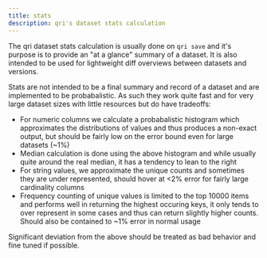 ```yaml
---
title: stats
description: qri's dataset stats calculation
---
```


The qri dataset stats calculation is usually done on `qri save` and it's purpose is to provide an "at a glance" summary of a dataset.
It is also intended to be used for lightweight diff overviews between datasets and versions.

Stats are not intended to be a final summary and record of a dataset and are implemented to be probabalistic. As such they work quite fast and for very large dataset sizes with little resources but do have tradeoffs:
- For numeric columns we calculate a probabalistic histogram which approximates the distributions of values and thus produces a non-exact output, but should be fairly low on the error bound even for large datasets (~1%)
- Median calculation is done using the above histogram and while usually quite around the real median, it has a tendency to lean to the right
- For string values, we approximate the unique counts and sometimes they are under represented, should hover at <2% error for fairly large cardinality columns
- Frequency counting of unique values is limited to the top 10000 items and performs well in returning the highest occuring keys, it only tends to over represent in some cases and thus can return slightly higher counts. Should also be contained to ~1% error in normal usage


Significant deviation from the above should be treated as bad behavior and fine tuned if possible.